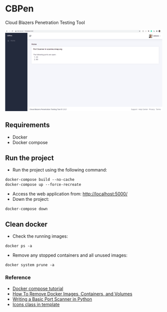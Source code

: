 # CBPen
Cloud Blazers Penetration Testing Tool 

![App demo](screenshots/index.png)

## Requirements
- Docker
- Docker compose

## Run the project
- Run the project using the following command:
```commandline
docker-compose build --no-cache
docker-compose up --force-recreate
```
- Access the web application from: [http://localhost:5000/](http://localhost:5000/)
- Down the project:
```commandline
docker-compose down
```

## Clean docker
- Check the running images:
```commandline
docker ps -a
```
- Remove any stopped containers and all unused images:
```commandline
docker system prune -a
```

### Reference
- [Docker compose tutorial](https://docs.docker.com/compose/gettingstarted/)
- [How To Remove Docker Images, Containers, and Volumes](https://www.digitalocean.com/community/tutorials/how-to-remove-docker-images-containers-and-volumes)
- [Writing a Basic Port Scanner in Python](https://westoahu.hawaii.edu/cyber/forensics-weekly-executive-summmaries/writing-a-basic-port-scanner-in-python/)
- [Icons class in template](https://demo-basic.adminkit.io/icons-feather.html)
